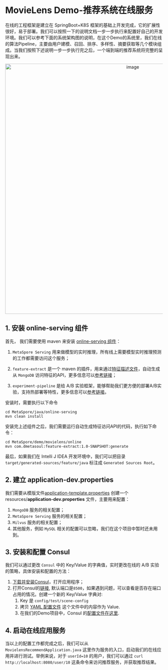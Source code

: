 # MovieLens Demo-推荐系统在线服务

在线的工程框架是建立在 SpringBoot+K8S 框架的基础上开发完成，它的扩展性很好，易于部署。我们可以按照一下的说明文档一步一步执行来配置好自己的开发环境。我们可以参考下面的系统架构图的说明，在这个Demo的系统里，我们在线的算法Pipeline，主要由用户建模、召回、排序、多样性、摘要获取等几个模块组成。当我们按照下述说明一步一步执行完之后，一个端到端的推荐系统将完整的呈现出来。

<p align="center">
   <img width="800" alt="image" src="https://user-images.githubusercontent.com/7464971/160770284-26bd3885-4d47-4c00-9260-b3dc1aeb4263.png">
</p>

## 1. 安装 online-serving 组件
首先， 我们需要使用 maven 来安装 [online-serving 组件](../../../java/online-serving/README-CN.md)：

1. `MetaSpore Serving` 用来做模型的实时推理，所有线上需要模型实时推理预测的工作都需要访问这个服务；

2. `feature-extract` 是一个 maven 的插件，用来通过[特征描述文件](src/main/resources/tables)，自动生成从 `MongoDB` 访问特征的API，更多信息可以[参考链接](../../../java/online-serving/feature-extract/README-CN.md)；

3. `experiment-pipeline` 是给 A/B 实验框架，能够帮助我们更方便的部署A/B实验，支持热部署等特性，更多信息可以[参考链接](../../../java/online-serving/experiment-pipeline/README-CN.md)。

安装时，需要执行以下命令
```shell
cd MetaSpore/java/online-serving
mvn clean install 
```

安装完上述组件之后，我们需要运行自动生成特征访问API的代码，执行如下命令：
```shell
cd MetaSpore/demo/movielens/online
mvn com.dmetasoul:feature-extract:1.0-SNAPSHOT:generate
```
最后，如果我们在 Intelli J IDEA 开发环境中，我们可以把目录 `target/generated-sources/feature/java` 标注成 `Generated Sources Root`。


## 2. 建立 application-dev.properties
我们需要从模版文件[application-template.properties](src/main/resources/application-template.properties) 创建一个 resources/**application-dev.properties** 文件，主要用来配置：
1. `MongoDB` 服务的相关配置；
2. `MetaSpore Serving` 服务的相关配置；
3. `Milvus` 服务的相关配置；
4. 其他服务，例如 `MySQL` 相关的配置可以忽略，我们在这个项目中暂时还未用到。

## 3. 安装和配置 Consul
我们可以通过更改 `Consul` 中的 Key/Value 的字典值，实时更改在线的 A/B 实验的策略，具体安装和配置的方法：
1. [下载并安装Consul](https://www.consul.io/downloads)，打开应用程序；
2. 打开Consul的[链接](http://localhost:8500/ui/dc1/kv), 默认端口是`8500`，如果遇到问题，可以查看是否存在端口占用的情况。创建一个新的 Key/Value 字典对:
   1. Key 是 `config/test/scene-config`
   2. 拷贝 [YAML 配置文件](src/main/resources/experiment.yaml) 这个文件中的内容作为 Value. 
   3. 在我们的Demo项目中，Consul 的[配置文件在这里](src/main/resources/bootstrap.yml).

## 4. 启动在线应用服务
当以上的配置工作都完成之后，我们可以从 `MovielensRecommendApplication.java` 这里作为服务的入口，启动我们的在线应用并进行测试。举例来说，对于 `userId=10` 的用户，我们可以通过
`curl http://localhost:8080/user/10` 这条命令来访问推荐服务，并获取推荐结果。

